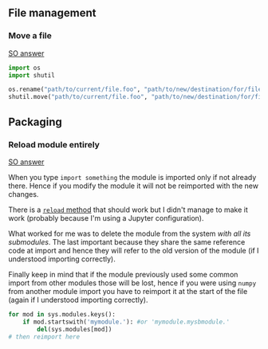 ## File management

### Move a file
[SO answer](https://stackoverflow.com/a/8858026/6332373)
```python
import os
import shutil

os.rename("path/to/current/file.foo", "path/to/new/destination/for/file.foo")
shutil.move("path/to/current/file.foo", "path/to/new/destination/for/file.foo")
```

## Packaging
### Reload module entirely
[SO answer](https://stackoverflow.com/a/3194343/6332373)

When you type `import something` the module is imported only if not already there. Hence if you modify the module it will not be reimported with the new changes. 

There is a [`reload` method](https://stackoverflow.com/a/437591/6332373) that should work but I didn't manage to make it work (probably because I'm using a Jupyter configuration).

What worked for me was to delete the module from the system *with all its submodules*. The last important because they share the same reference code at import and hence they will refer to the old version of the module (if I understood importing correctly). 

Finally keep in mind that if the module previously used some common import from other modules those will be lost, hence if you were using 
`numpy` from another module import you have to reimport it at the start of the file (again if I understood importing correctly). 

```python
for mod in sys.modules.keys(): 
    if mod.startswith('mymodule.'): #or 'mymodule.mysbmodule.'
        del(sys.modules[mod])
# then reimport here
```
